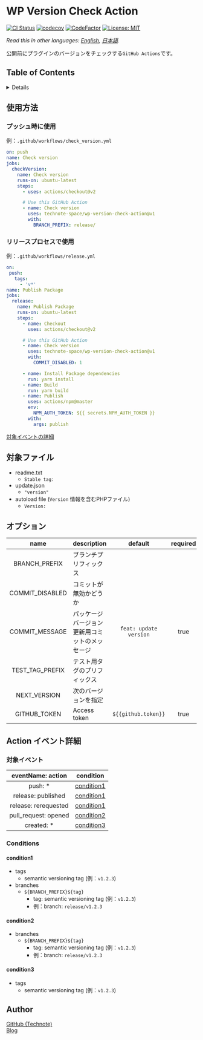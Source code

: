 # WP Version Check Action

[![CI Status](https://github.com/technote-space/wp-version-check-action/workflows/CI/badge.svg)](https://github.com/technote-space/wp-version-check-action/actions)
[![codecov](https://codecov.io/gh/technote-space/wp-version-check-action/branch/master/graph/badge.svg)](https://codecov.io/gh/technote-space/wp-version-check-action)
[![CodeFactor](https://www.codefactor.io/repository/github/technote-space/wp-version-check-action/badge)](https://www.codefactor.io/repository/github/technote-space/wp-version-check-action)
[![License: MIT](https://img.shields.io/badge/License-MIT-blue.svg)](https://github.com/technote-space/wp-version-check-action/blob/master/LICENSE)

*Read this in other languages: [English](README.md), [日本語](README.ja.md).*

公開前にプラグインのバージョンをチェックする`GitHub Actions`です。

## Table of Contents

<!-- START doctoc generated TOC please keep comment here to allow auto update -->
<!-- DON'T EDIT THIS SECTION, INSTEAD RE-RUN doctoc TO UPDATE -->
<details>
<summary>Details</summary>

- [使用方法](#%E4%BD%BF%E7%94%A8%E6%96%B9%E6%B3%95)
  - [プッシュ時に使用](#%E3%83%97%E3%83%83%E3%82%B7%E3%83%A5%E6%99%82%E3%81%AB%E4%BD%BF%E7%94%A8)
  - [リリースプロセスで使用](#%E3%83%AA%E3%83%AA%E3%83%BC%E3%82%B9%E3%83%97%E3%83%AD%E3%82%BB%E3%82%B9%E3%81%A7%E4%BD%BF%E7%94%A8)
- [対象ファイル](#%E5%AF%BE%E8%B1%A1%E3%83%95%E3%82%A1%E3%82%A4%E3%83%AB)
- [オプション](#%E3%82%AA%E3%83%97%E3%82%B7%E3%83%A7%E3%83%B3)
- [Action イベント詳細](#action-%E3%82%A4%E3%83%99%E3%83%B3%E3%83%88%E8%A9%B3%E7%B4%B0)
  - [対象イベント](#%E5%AF%BE%E8%B1%A1%E3%82%A4%E3%83%99%E3%83%B3%E3%83%88)
  - [Conditions](#conditions)
- [Author](#author)

</details>
<!-- END doctoc generated TOC please keep comment here to allow auto update -->

## 使用方法
### プッシュ時に使用
   例：`.github/workflows/check_version.yml`
   ```yaml
   on: push
   name: Check version
   jobs:
     checkVersion:
       name: Check version
       runs-on: ubuntu-latest
       steps:
         - uses: actions/checkout@v2

         # Use this GitHub Action
         - name: Check version
           uses: technote-space/wp-version-check-action@v1
           with:
             BRANCH_PREFIX: release/
   ```

### リリースプロセスで使用
   例：`.github/workflows/release.yml`
   ```yaml
   on:
    push:
      tags:
        - 'v*'
   name: Publish Package
   jobs:
     release:
       name: Publish Package
       runs-on: ubuntu-latest
       steps:
         - name: Checkout
           uses: actions/checkout@v2

         # Use this GitHub Action
         - name: Check version
           uses: technote-space/wp-version-check-action@v1
           with:
             COMMIT_DISABLED: 1

         - name: Install Package dependencies
           run: yarn install
         - name: Build
           run: yarn build
         - name: Publish
           uses: actions/npm@master
           env:
             NPM_AUTH_TOKEN: ${{ secrets.NPM_AUTH_TOKEN }}
           with:
             args: publish
   ```
[対象イベントの詳細](#action-%E3%82%A4%E3%83%99%E3%83%B3%E3%83%88%E8%A9%B3%E7%B4%B0)

## 対象ファイル
- readme.txt
  - `Stable tag:`
- update.json
  - `"version"`
- autoload file (`Version` 情報を含むPHPファイル)
  - `Version:`

## オプション
| name | description | default | required | e.g. |
|:---:|:---|:---:|:---:|:---:|
|BRANCH_PREFIX|ブランチプリフィックス| | |`release/`|
|COMMIT_DISABLED|コミットが無効かどうか| | |`true`|
|COMMIT_MESSAGE|パッケージバージョン更新用コミットのメッセージ|`feat: update version`|true| |
|TEST_TAG_PREFIX|テスト用タグのプリフィックス| | |`test/`|
|NEXT_VERSION|次のバージョンを指定| | |`v1.2.3`|
|GITHUB_TOKEN|Access token|`${{github.token}}`|true|`${{secrets.ACCESS_TOKEN}}`|

## Action イベント詳細
### 対象イベント
| eventName: action | condition |
|:---:|:---:|
|push: *|[condition1](#condition1)|
|release: published|[condition1](#condition1)|
|release: rerequested|[condition1](#condition1)|
|pull_request: opened|[condition2](#condition2)|
|created: *|[condition3](#condition3)|
### Conditions
#### condition1
- tags
  - semantic versioning tag (例：`v1.2.3`)
- branches
  - `${BRANCH_PREFIX}${tag}`
    - tag: semantic versioning tag (例：`v1.2.3`)
    - 例：branch: `release/v1.2.3`
#### condition2
- branches
  - `${BRANCH_PREFIX}${tag}`
    - tag: semantic versioning tag (例：`v1.2.3`)
    - 例：branch: `release/v1.2.3`
#### condition3
- tags
  - semantic versioning tag (例：`v1.2.3`)

## Author
[GitHub (Technote)](https://github.com/technote-space)  
[Blog](https://technote.space)
